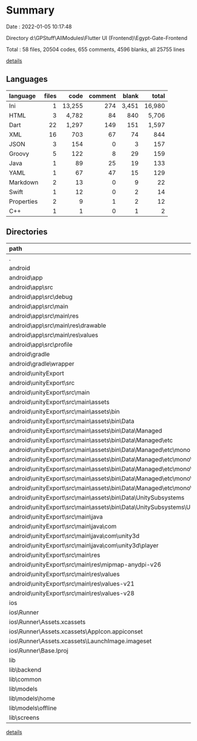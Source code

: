 # Summary

Date : 2022-01-05 10:17:48

Directory d:\GPStuff\AllModules\Flutter UI (Frontend)\Egypt-Gate-Frontend

Total : 58 files,  20504 codes, 655 comments, 4596 blanks, all 25755 lines

[details](details.md)

## Languages
| language | files | code | comment | blank | total |
| :--- | ---: | ---: | ---: | ---: | ---: |
| Ini | 1 | 13,255 | 274 | 3,451 | 16,980 |
| HTML | 3 | 4,782 | 84 | 840 | 5,706 |
| Dart | 22 | 1,297 | 149 | 151 | 1,597 |
| XML | 16 | 703 | 67 | 74 | 844 |
| JSON | 3 | 154 | 0 | 3 | 157 |
| Groovy | 5 | 122 | 8 | 29 | 159 |
| Java | 1 | 89 | 25 | 19 | 133 |
| YAML | 1 | 67 | 47 | 15 | 129 |
| Markdown | 2 | 13 | 0 | 9 | 22 |
| Swift | 1 | 12 | 0 | 2 | 14 |
| Properties | 2 | 9 | 1 | 2 | 12 |
| C++ | 1 | 1 | 0 | 1 | 2 |

## Directories
| path | files | code | comment | blank | total |
| :--- | ---: | ---: | ---: | ---: | ---: |
| . | 58 | 20,504 | 655 | 4,596 | 25,755 |
| android | 27 | 18,908 | 457 | 4,414 | 23,779 |
| android\app | 6 | 106 | 37 | 18 | 161 |
| android\app\src | 5 | 57 | 34 | 6 | 97 |
| android\app\src\debug | 1 | 4 | 3 | 1 | 8 |
| android\app\src\main | 3 | 49 | 28 | 4 | 81 |
| android\app\src\main\res | 2 | 17 | 12 | 3 | 32 |
| android\app\src\main\res\drawable | 1 | 8 | 3 | 2 | 13 |
| android\app\src\main\res\values | 1 | 9 | 9 | 1 | 19 |
| android\app\src\profile | 1 | 4 | 3 | 1 | 8 |
| android\gradle | 1 | 5 | 1 | 1 | 7 |
| android\gradle\wrapper | 1 | 5 | 1 | 1 | 7 |
| android\unityExport | 16 | 18,753 | 419 | 4,386 | 23,558 |
| android\unityExport\src | 15 | 18,720 | 414 | 4,377 | 23,511 |
| android\unityExport\src\main | 15 | 18,720 | 414 | 4,377 | 23,511 |
| android\unityExport\src\main\assets | 6 | 18,571 | 388 | 4,354 | 23,313 |
| android\unityExport\src\main\assets\bin | 6 | 18,571 | 388 | 4,354 | 23,313 |
| android\unityExport\src\main\assets\bin\Data | 6 | 18,571 | 388 | 4,354 | 23,313 |
| android\unityExport\src\main\assets\bin\Data\Managed | 5 | 18,562 | 388 | 4,353 | 23,303 |
| android\unityExport\src\main\assets\bin\Data\Managed\etc | 5 | 18,562 | 388 | 4,353 | 23,303 |
| android\unityExport\src\main\assets\bin\Data\Managed\etc\mono | 5 | 18,562 | 388 | 4,353 | 23,303 |
| android\unityExport\src\main\assets\bin\Data\Managed\etc\mono\2.0 | 1 | 1,594 | 28 | 280 | 1,902 |
| android\unityExport\src\main\assets\bin\Data\Managed\etc\mono\4.0 | 1 | 1,594 | 28 | 280 | 1,902 |
| android\unityExport\src\main\assets\bin\Data\Managed\etc\mono\4.5 | 1 | 1,594 | 28 | 280 | 1,902 |
| android\unityExport\src\main\assets\bin\Data\Managed\etc\mono\mconfig | 1 | 525 | 30 | 62 | 617 |
| android\unityExport\src\main\assets\bin\Data\UnitySubsystems | 1 | 9 | 0 | 1 | 10 |
| android\unityExport\src\main\assets\bin\Data\UnitySubsystems\UnityARCore | 1 | 9 | 0 | 1 | 10 |
| android\unityExport\src\main\java | 1 | 89 | 25 | 19 | 133 |
| android\unityExport\src\main\java\com | 1 | 89 | 25 | 19 | 133 |
| android\unityExport\src\main\java\com\unity3d | 1 | 89 | 25 | 19 | 133 |
| android\unityExport\src\main\java\com\unity3d\player | 1 | 89 | 25 | 19 | 133 |
| android\unityExport\src\main\res | 7 | 42 | 0 | 4 | 46 |
| android\unityExport\src\main\res\mipmap-anydpi-v26 | 2 | 10 | 0 | 0 | 10 |
| android\unityExport\src\main\res\values | 3 | 21 | 0 | 2 | 23 |
| android\unityExport\src\main\res\values-v21 | 1 | 5 | 0 | 1 | 6 |
| android\unityExport\src\main\res\values-v28 | 1 | 6 | 0 | 1 | 7 |
| ios | 7 | 222 | 2 | 9 | 233 |
| ios\Runner | 7 | 222 | 2 | 9 | 233 |
| ios\Runner\Assets.xcassets | 3 | 148 | 0 | 4 | 152 |
| ios\Runner\Assets.xcassets\AppIcon.appiconset | 1 | 122 | 0 | 1 | 123 |
| ios\Runner\Assets.xcassets\LaunchImage.imageset | 2 | 26 | 0 | 3 | 29 |
| ios\Runner\Base.lproj | 2 | 61 | 2 | 2 | 65 |
| lib | 22 | 1,297 | 149 | 151 | 1,597 |
| lib\backend | 2 | 52 | 10 | 4 | 66 |
| lib\common | 3 | 65 | 2 | 7 | 74 |
| lib\models | 7 | 409 | 71 | 39 | 519 |
| lib\models\home | 6 | 297 | 61 | 27 | 385 |
| lib\models\offline | 1 | 112 | 10 | 12 | 134 |
| lib\screens | 8 | 629 | 52 | 81 | 762 |

[details](details.md)